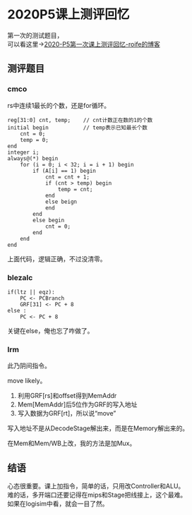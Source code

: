 # 2020P5课上测评回忆

第一次的测试题目，  
可以看这里->[2020-P5第一次课上测评回忆-roife的博客](https://roife.github.io/2020/11/23/buaa-co-lab-p5/#上机总结-1)

## 测评题目

### cmco

rs中连续1最长的个数，还是for循环。

    reg[31:0] cnt, temp;    // cnt计数正在数的1的个数
    initial begin           // temp表示已知最长个数
        cnt = 0;
        temp = 0;
    end
    integer i;
    always@(*) begin
        for (i = 0; i < 32; i = i + 1) begin
            if (A[i] == 1) begin
                cnt = cnt + 1; 
                if (cnt > temp) begin
                    temp = cnt;
                end
                else beign
                end
            end
            else begin
                cnt = 0;
            end
        end
    end

上面代码，逻辑正确，不过没清零。

### blezalc

    if(ltz || eqz):
        PC <- PCBranch
        GRF[31] <- PC + 8
    else :
        PC <- PC + 8

关键在else，俺也忘了咋做了。

### lrm

此乃阴间指令。

move likely。

1. 利用GRF[rs]和offset得到MemAddr
2. Mem[MemAddr]后5位作为GRF的写入地址
3. 写入数据为GRF[rt]，所以说“move”

写入地址不是从DecodeStage解出来，而是在Memory解出来的。

在Mem和Mem/WB上改，我的方法是加Mux。

## 结语

心态很重要。课上加指令，简单的话，只用改Controller和ALU。  
难的话，多开端口还要记得在mips和Stage把线接上，这个最难。  
如果在logisim中看，就会一目了然。